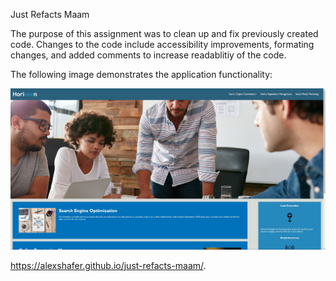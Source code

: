 Just Refacts Maam

The purpose of this assignment was to clean up and fix previously created code. Changes to the code include accessibility improvements, formating changes, and added comments to increase readablitiy of the code.

The following image demonstrates the application functionality:

![just refracts](./assets/images/exampleScreenShot.jpg)

https://alexshafer.github.io/just-refacts-maam/.